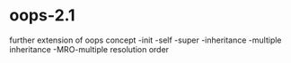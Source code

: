 # oops-2.1

further extension of oops concept
 -init
 -self
 -super
 -inheritance
 -multiple inheritance
 -MRO-multiple resolution order
